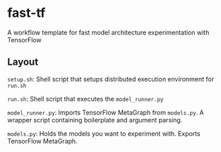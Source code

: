 # fast-tf

A workflow template for fast model architecture experimentation with TensorFlow

## Layout

`setup.sh`: Shell script that setups distributed execution environment for `run.sh`

`run.sh`: Shell script that executes the `model_runner.py`

`model_runner.py`: Imports TensorFlow MetaGraph from `models.py`. A wrapper script containing boilerplate and argument parsing.

`models.py`: Holds the models you want to experiment with. Exports TensorFlow MetaGraph.


